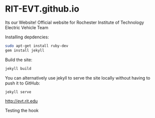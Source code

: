 # RIT-EVT.github.io
Its our Website!
Official website for Rochester Institute of Technology Electric Vehicle Team

Installing depdencies:
```sh
sudo apt-get install ruby-dev
gem install jekyll
```

Build the site:
```sh
jekyll build
```

You can alternatively use jekyll to serve the site locally without having to push it to GitHub:
```sh
jekyll serve
```

http://evt.rit.edu

Testing the hook
